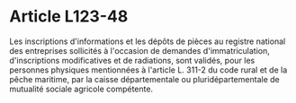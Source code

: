 # Article L123-48

Les inscriptions d'informations et les dépôts de pièces au registre national des entreprises sollicités à l'occasion de demandes d'immatriculation, d'inscriptions modificatives et de radiations, sont validés, pour les personnes physiques mentionnées à l'article L. 311-2 du code rural et de la pêche maritime, par la caisse départementale ou pluridépartementale de mutualité sociale agricole compétente.
